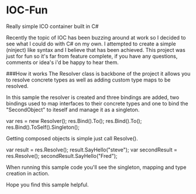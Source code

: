 IOC-Fun
=======

Really simple ICO container built in C#

Recently the topic of IOC has been buzzing around at work so I decided to see what I could do with C# on my own. I attempted to create a simple (ninject) like syntax and I believe that has been achieved. This project was just for fun so it's far from feature complete, if you have any questions, comments or idea's i'd be happy to hear them. 


###How it works
The Resolver class is backbone of the project it allows you to resolve concrete types as well as adding custom type maps to be resolved. 

In this sample the resolver is created and three bindings are added, two bindings used to map interfaces to their concrete types and one to bind the "SecondObject" to iteself and manage it as a singleton.

var res = new Resolver();
res.Bind<IConfig>().To<SingleObjectConfig>();
res.Bind<IMessageWriter>().To<Writer>();
res.Bind<SecondObject>().ToSelf().Singleton();


Getting composed objects is simple just call Resolve<T>().

var result = res.Resolve<SecondObject>();
result.SayHello("steve");
var secondResult = res.Resolve<SecondObject>();
secondResult.SayHello("Fred");


When running this sample code you'll see the singleton, mapping and type creation in action. 


Hope you find this sample helpful.
